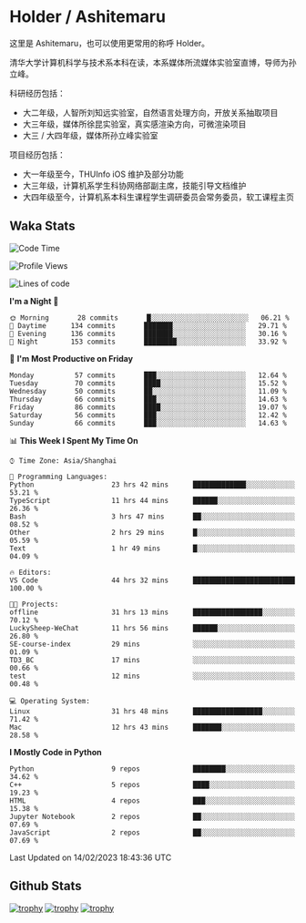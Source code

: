 # Holder / Ashitemaru

这里是 Ashitemaru，也可以使用更常用的称呼 Holder。

清华大学计算机科学与技术系本科在读，本系媒体所流媒体实验室直博，导师为孙立峰。

科研经历包括：

- 大二年级，人智所刘知远实验室，自然语言处理方向，开放关系抽取项目
- 大三年级，媒体所徐昆实验室，真实感渲染方向，可微渲染项目
- 大三 / 大四年级，媒体所孙立峰实验室

项目经历包括：

- 大一年级至今，THUInfo iOS 维护及部分功能
- 大三年级，计算机系学生科协网络部副主席，技能引导文档维护
- 大四年级至今，计算机系本科生课程学生调研委员会常务委员，软工课程主页

## Waka Stats

<!--START_SECTION:waka-->
![Code Time](http://img.shields.io/badge/Code%20Time-527%20hrs%2020%20mins-blue)

![Profile Views](http://img.shields.io/badge/Profile%20Views-0-blue)

![Lines of code](https://img.shields.io/badge/From%20Hello%20World%20I%27ve%20Written-319%20Thousand%20lines%20of%20code-blue)

**I'm a Night 🦉** 

```text
🌞 Morning       28 commits       █░░░░░░░░░░░░░░░░░░░░░░░░   06.21 % 
🌆 Daytime      134 commits       ███████░░░░░░░░░░░░░░░░░░   29.71 % 
🌃 Evening      136 commits       ███████░░░░░░░░░░░░░░░░░░   30.16 % 
🌙 Night        153 commits       ████████░░░░░░░░░░░░░░░░░   33.92 % 

```
📅 **I'm Most Productive on Friday** 

```text
Monday          57 commits       ███░░░░░░░░░░░░░░░░░░░░░░   12.64 % 
Tuesday         70 commits       ████░░░░░░░░░░░░░░░░░░░░░   15.52 % 
Wednesday       50 commits       ██░░░░░░░░░░░░░░░░░░░░░░░   11.09 % 
Thursday        66 commits       ███░░░░░░░░░░░░░░░░░░░░░░   14.63 % 
Friday          86 commits       ████░░░░░░░░░░░░░░░░░░░░░   19.07 % 
Saturday        56 commits       ███░░░░░░░░░░░░░░░░░░░░░░   12.42 % 
Sunday          66 commits       ███░░░░░░░░░░░░░░░░░░░░░░   14.63 % 

```


📊 **This Week I Spent My Time On** 

```text
⌚︎ Time Zone: Asia/Shanghai

💬 Programming Languages: 
Python                   23 hrs 42 mins      █████████████░░░░░░░░░░░░   53.21 % 
TypeScript               11 hrs 44 mins      ██████░░░░░░░░░░░░░░░░░░░   26.36 % 
Bash                     3 hrs 47 mins       ██░░░░░░░░░░░░░░░░░░░░░░░   08.52 % 
Other                    2 hrs 29 mins       █░░░░░░░░░░░░░░░░░░░░░░░░   05.59 % 
Text                     1 hr 49 mins        █░░░░░░░░░░░░░░░░░░░░░░░░   04.09 % 

🔥 Editors: 
VS Code                  44 hrs 32 mins      █████████████████████████   100.00 % 

🐱‍💻 Projects: 
offline                  31 hrs 13 mins      █████████████████░░░░░░░░   70.12 % 
LuckySheep-WeChat        11 hrs 56 mins      ██████░░░░░░░░░░░░░░░░░░░   26.80 % 
SE-course-index          29 mins             ░░░░░░░░░░░░░░░░░░░░░░░░░   01.09 % 
TD3_BC                   17 mins             ░░░░░░░░░░░░░░░░░░░░░░░░░   00.66 % 
test                     12 mins             ░░░░░░░░░░░░░░░░░░░░░░░░░   00.48 % 

💻 Operating System: 
Linux                    31 hrs 48 mins      █████████████████░░░░░░░░   71.42 % 
Mac                      12 hrs 43 mins      ███████░░░░░░░░░░░░░░░░░░   28.58 % 

```

**I Mostly Code in Python** 

```text
Python                   9 repos             ████████░░░░░░░░░░░░░░░░░   34.62 % 
C++                      5 repos             ████░░░░░░░░░░░░░░░░░░░░░   19.23 % 
HTML                     4 repos             ███░░░░░░░░░░░░░░░░░░░░░░   15.38 % 
Jupyter Notebook         2 repos             ██░░░░░░░░░░░░░░░░░░░░░░░   07.69 % 
JavaScript               2 repos             ██░░░░░░░░░░░░░░░░░░░░░░░   07.69 % 

```



 Last Updated on 14/02/2023 18:43:36 UTC
<!--END_SECTION:waka-->

## Github Stats

[![trophy](https://github-profile-trophy.vercel.app/?username=Ashitemaru&column=7)](https://github.com/Ashitemaru)
[![trophy](https://github-readme-stats.vercel.app/api?username=Ashitemaru&show_icons=true&include_all_commits=true)](https://github.com/Ashitemaru)
[![trophy](https://github-readme-stats.vercel.app/api/top-langs/?username=Ashitemaru&layout=compact)](https://github.com/Ashitemaru)

<!--
**Ashitemaru/Ashitemaru** is a ✨ _special_ ✨ repository because its `README.md` (this file) appears on your GitHub profile.

Here are some ideas to get you started:

- 🔭 I’m currently working on ...
- 🌱 I’m currently learning ...
- 👯 I’m looking to collaborate on ...
- 🤔 I’m looking for help with ...
- 💬 Ask me about ...
- 📫 How to reach me: ...
- 😄 Pronouns: ...
- ⚡ Fun fact: ...
-->
